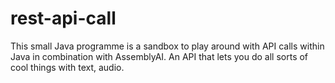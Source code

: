 # rest-api-call
This small Java programme is a sandbox to play around with API calls within Java in combination with AssemblyAI. An API that lets you do all sorts of cool things with text, audio.


